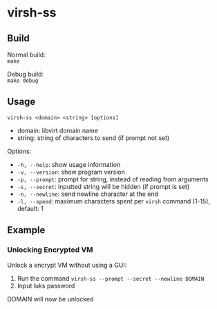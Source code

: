 # virsh-ss

## Build
Normal build: \
`make`

Debug build: \
`make debug`

## Usage
`virsh-ss <domain> <string> [options]`
- domain: libvirt domain name
- string: string of characters to send (if prompt not set)

Options:
- `-h, --help`: show usage information
- `-v, --version`: show program version
- `-p, --prompt`: prompt for string, instead of reading from arguments
- `-s, --secret`: inputted string will be hidden (if prompt is set)
- `-n, --newline`: send newline character at the end
- `-l, --speed`: maximum characters spent per `virsh` command (1-15), default: 1

## Example

### Unlocking Encrypted VM
Unlock a encrypt VM without using a GUI:
1. Run the command `virsh-ss --prompt --secret --newline DOMAIN`
2. Input luks password

DOMAIN will now be unlocked
